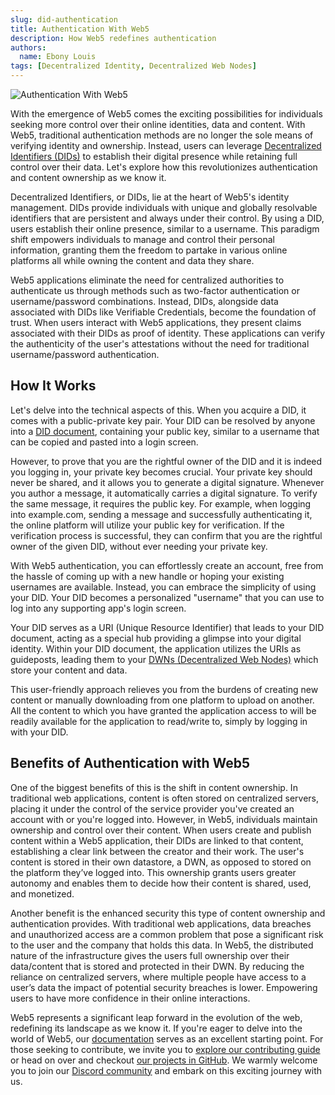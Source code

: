 ```yaml
---
slug: did-authentication
title: Authentication With Web5
description: How Web5 redefines authentication
authors:
  name: Ebony Louis
tags: [Decentralized Identity, Decentralized Web Nodes]
---
```


<head>
  <meta property="og:title" content="Authentication With Web5" />
  <meta property="og:type" content="website" />
  <meta property="og:url" content='https://developer.tbd.website/blog/2023-07-13-authentication-with-web5' />
  <meta name="og:description" content="How Web5 redefines authentications" />
  <meta property="og:image" content="https://developer.tbd.website/assets/images/did-Authentication-70e18133804e91e065490c80e0c3906d.png" /> 

  <meta name="twitter:card" content="summary_large_image" />
  <meta property="twitter:domain" content="developer.tbd.website" />
  <meta name="twitter:site" content="@tbdevs" />
  <meta name="twitter:title" content="Authentication With Web5" />
  <meta property="twitter:url" content='https://developer.tbd.website/blog/2023-07-13-authentication-with-web5' /> 
  <meta name="twitter:description" content="How Web5 redefines authentication" />
  <meta name="twitter:image" content="https://developer.tbd.website/assets/images/did-Authentication-70e18133804e91e065490c80e0c3906d.png" />

  <link rel="apple-touch-icon" href="https://developer.tbd.website/img/tbd-fav-icon-main.png" />
</head>

![Authentication With Web5](/img/did-Authentication.png)

With the emergence of Web5 comes the exciting possibilities for individuals seeking more control over their online identities, data and content. With Web5, traditional authentication methods are no longer the sole means of verifying identity and ownership. Instead, users can leverage [Decentralized Identifiers (DIDs)](https://developer.tbd.website/docs/web5/decentralized-identifiers/what-are-dids/) to establish their digital presence while retaining full control over their data. Let's explore how this revolutionizes authentication and content ownership as we know it. 

<!--truncate-->

Decentralized Identifiers, or DIDs, lie at the heart of Web5's identity management. DIDs provide individuals with unique and globally resolvable identifiers that are persistent and always under their control. By using a DID, users establish their online presence, similar to a username. This paradigm shift empowers individuals to manage and control their personal information, granting them the freedom to partake in various online platforms all while owning the content and data they share.


Web5 applications eliminate the need for centralized authorities to authenticate us through methods such as two-factor authentication or username/password combinations. Instead, DIDs, alongside data associated with DIDs like Verifiable Credentials, become the foundation of trust. When users interact with Web5 applications, they present claims associated with their DIDs as proof of identity. These applications can verify the authenticity of the user's attestations without the need for traditional username/password authentication.

## How It Works

Let's delve into the technical aspects of this. When you acquire a DID, it comes with a public-private key pair. Your DID can be resolved by anyone into a [DID document](https://developer.tbd.website/docs/web5/decentralized-identifiers/what-are-dids#what-is-it), containing your public key, similar to a username that can be copied and pasted into a login screen. 

However, to prove that you are the rightful owner of the DID and it is indeed you logging in, your private key becomes crucial. Your private key should never be shared, and it allows you to generate a digital signature. Whenever you author a message, it automatically carries a digital signature. To verify the same message, it requires the public key. For example, when logging into example.com, sending a message and successfully authenticating it, the online platform will utilize your public key for verification. If the verification process is successful, they can confirm that you are the rightful owner of the given DID, without ever needing your private key.

With Web5 authentication, you can effortlessly create an account, free from the hassle of coming up with a new handle or hoping your existing usernames are available. Instead, you can embrace the simplicity of using your DID. Your DID becomes a personalized "username" that you can use to log into any supporting app's login screen.

Your DID serves as a URI (Unique Resource Identifier) that leads to your DID document, acting as a special hub providing a glimpse into your digital identity. Within your DID document, the application utilizes the URIs as guideposts, leading them to your [DWNs (Decentralized Web Nodes)](https://developer.tbd.website/docs/web5/decentralized-web-nodes/what-are-dwns) which store your content and data.

This user-friendly approach relieves you from the burdens of creating new content or manually downloading from one platform to upload on another. All the content to which you have granted the application access to will be readily available for the application to read/write to, simply by logging in with your DID.

## Benefits of Authentication with Web5

One of the biggest benefits of this is the shift in content ownership. In traditional web applications, content is often stored on centralized servers, placing it under the control of the service provider you've created an account with or you're logged into. However, in Web5, individuals maintain ownership and control over their content. When users create and publish content within a Web5 application, their DIDs are linked to that content, establishing a clear link between the creator and their work. The user's content is stored in their own datastore, a DWN, as opposed to stored on the platform they’ve logged into. This ownership grants users greater autonomy and enables them to decide how their content is shared, used, and monetized.

Another benefit is the enhanced security this type of content ownership and authentication provides. With traditional web applications, data breaches and unauthorized access are a common problem that pose a significant risk to the user and the company that holds this data. In Web5, the distributed nature of the infrastructure gives the users full ownership over their data/content that is stored and protected in their DWN. By reducing the reliance on centralized servers, where multiple people have access to a user’s data the impact of potential security breaches is lower. Empowering users to have more confidence in their online interactions.

Web5 represents a significant leap forward in the evolution of the web, redefining its landscape as we know it. If you're eager to delve into the world of Web5, our [documentation](https://developer.tbd.website/docs/) serves as an excellent starting point. For those seeking to contribute, we invite you to [explore our contributing guide](https://developer.tbd.website/open-source/contributing) or head on over and checkout [our projects in GitHub](https://github.com/TBD54566975/web5-js). We warmly welcome you to join our [Discord community](https://discord.gg/tbd) and embark on this exciting journey with us.
